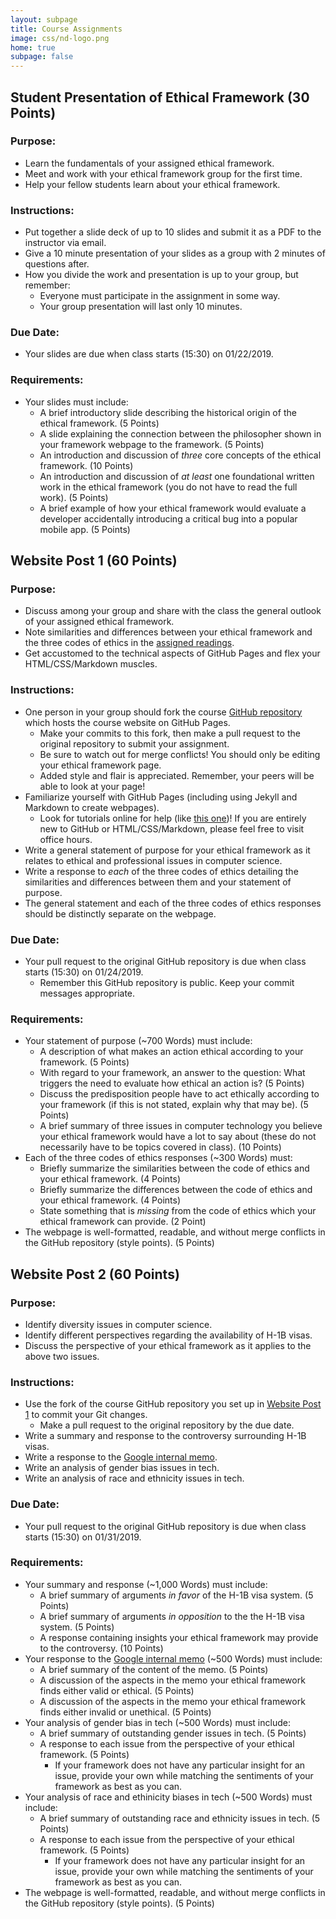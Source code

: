 ```yaml
---
layout: subpage
title: Course Assignments
image: css/nd-logo.png
home: true
subpage: false
---
```


## Student Presentation of Ethical Framework (30 Points) <a name="framework-presentation"></a>
### Purpose:
+ Learn the fundamentals of your assigned ethical framework.
+ Meet and work with your ethical framework group for the first time.
+ Help your fellow students learn about your ethical framework.

### Instructions:
+ Put together a slide deck of up to 10 slides and submit it as a PDF to the instructor via email.
+ Give a 10 minute presentation of your slides as a group with 2 minutes of questions after.
+ How you divide the work and presentation is up to your group, but remember:
  + Everyone must participate in the assignment in some way.
  + Your group presentation will last only 10 minutes.

### Due Date:
+ Your slides are due when class starts (15:30) on 01/22/2019.

### Requirements:
+ Your slides must include:
  + A brief introductory slide describing the historical origin of the ethical framework. (5 Points)
  + A slide explaining the connection between the philosopher shown in your framework webpage to the framework. (5 Points)
  + An introduction and discussion of *three* core concepts of the ethical framework. (10 Points)
  + An introduction and discussion of *at least* one foundational written work in the ethical framework (you do not have to read the full work). (5 Points)
  + A brief example of how your ethical framework would evaluate a developer accidentally introducing a critical bug into a popular mobile app. (5 Points)

## Website Post 1 (60 Points) <a name="website-post-1">
### Purpose:
+ Discuss among your group and share with the class the general outlook of your assigned ethical framework.
+ Note similarities and differences between your ethical framework and the three codes of ethics in the [assigned readings](course-readings#codes-of-ethics "Codes of Ethics in Computer Science").
+ Get accustomed to the technical aspects of GitHub Pages and flex your HTML/CSS/Markdown muscles.

### Instructions:
+ One person in your group should fork the course [GitHub repository](https://github.com/nkremerh/ethical-computing-institute "GitHub Repository") which hosts the course website on GitHub Pages.
  + Make your commits to this fork, then make a pull request to the original repository to submit your assignment.
  + Be sure to watch out for merge conflicts! You should only be editing your ethical framework page.
  + Added style and flair is appreciated. Remember, your peers will be able to look at your page!
+ Familiarize yourself with GitHub Pages (including using Jekyll and Markdown to create webpages).
  + Look for tutorials online for help (like [this one](http://24ways.org/2013/get-started-with-github-pages/ "GitHub Pages Tutorial"))! If you are entirely new to GitHub or HTML/CSS/Markdown, please feel free to visit office hours.
+ Write a general statement of purpose for your ethical framework as it relates to ethical and professional issues in computer science.
+ Write a response to *each* of the three codes of ethics detailing the similarities and differences between them and your statement of purpose.
+ The general statement and each of the three codes of ethics responses should be distinctly separate on the webpage.

### Due Date:
+ Your pull request to the original GitHub repository is due when class starts (15:30) on 01/24/2019.
  + Remember this GitHub repository is public. Keep your commit messages appropriate.

### Requirements:
+ Your statement of purpose (~700 Words) must include:
  + A description of what makes an action ethical according to your framework. (5 Points)
  + With regard to your framework, an answer to the question: What triggers the need to evaluate how ethical an action is? (5 Points)
  + Discuss the predisposition people have to act ethically according to your framework (if this is not stated, explain why that may be). (5 Points)
  + A brief summary of three issues in computer technology you believe your ethical framework would have a lot to say about (these do not necessarily have to be topics covered in class). (10 Points)
+ Each of the three codes of ethics responses (~300 Words) must:
  + Briefly summarize the similarities between the code of ethics and your ethical framework. (4 Points)
  + Briefly summarize the differences between the code of ethics and your ethical framework. (4 Points)
  + State something that is *missing* from the code of ethics which your ethical framework can provide. (2 Point)
+ The webpage is well-formatted, readable, and without merge conflicts in the GitHub repository (style points). (5 Points)

## Website Post 2 (60 Points) <a name="website-post-2">
### Purpose:
+ Identify diversity issues in computer science.
+ Identify different perspectives regarding the availability of H-1B visas.
+ Discuss the perspective of your ethical framework as it applies to the above two issues.

### Instructions:
+ Use the fork of the course GitHub repository you set up in [Website Post 1](course-assignments#website-post-1) to commit your Git changes.
  + Make a pull request to the original repository by the due date.
+ Write a summary and response to the controversy surrounding H-1B visas.
+ Write a response to the [Google internal memo](https://gizmodo.com/exclusive-heres-the-full-10-page-anti-diversity-screed-1797564320 "The Full 10-Page Anti-Diversity Screed Circulating Internally at Google").
+ Write an analysis of gender bias issues in tech.
+ Write an analysis of race and ethnicity issues in tech.

### Due Date:
+ Your pull request to the original GitHub repository is due when class starts (15:30) on 01/31/2019.

### Requirements:
+ Your summary and response (~1,000 Words) must include:
  + A brief summary of arguments *in favor* of the H-1B visa system. (5 Points)
  + A brief summary of arguments *in opposition* to the the H-1B visa system. (5 Points)
  + A response containing insights your ethical framework may provide to the controversy. (10 Points)
+ Your response to the [Google internal memo](https://gizmodo.com/exclusive-heres-the-full-10-page-anti-diversity-screed-1797564320 "The Full 10-Page Anti-Diversity Screed Circulating Internally at Google") (~500 Words) must include:
  + A brief summary of the content of the memo. (5 Points)
  + A discussion of the aspects in the memo your ethical framework finds either valid or ethical. (5 Points)
  + A discussion of the aspects in the memo your ethical framework finds either invalid or unethical. (5 Points)
+ Your analysis of gender bias in tech (~500 Words) must include:
  + A brief summary of outstanding gender issues in tech. (5 Points)
  + A response to each issue from the perspective of your ethical framework. (5 Points)
    + If your framework does not have any particular insight for an issue, provide your own while matching the sentiments of your framework as best as you can.
+ Your analysis of race and ethinicity biases in tech (~500 Words) must include:
  + A brief summary of outstanding race and ethnicity issues in tech. (5 Points)
  + A response to each issue from the perspective of your ethical framework. (5 Points)
    + If your framework does not have any particular insight for an issue, provide your own while matching the sentiments of your framework as best as you can.
+ The webpage is well-formatted, readable, and without merge conflicts in the GitHub repository (style points). (5 Points)

